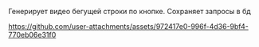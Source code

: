 Генерирует видео бегущей строки по кнопке. Сохраняет запросы в бд

https://github.com/user-attachments/assets/972417e0-996f-4d36-9bf4-770eb06e31f0

